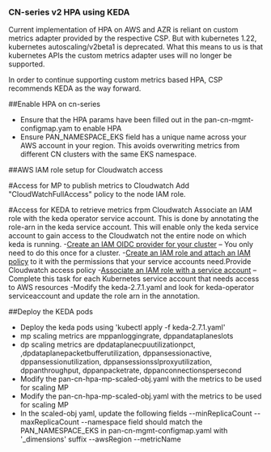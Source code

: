 ### CN-series v2 HPA using KEDA

Current implementation of HPA on AWS and AZR is reliant on custom metrics adapter provided by the respective CSP. But with kubernetes 1.22, kubernetes autoscaling/v2beta1 is deprecated. What this means to us is that kubernetes APIs the custom metrics adapter uses will no longer be supported. 

In order to continue supporting custom metrics based HPA, CSP recommends KEDA as the way forward.

##Enable HPA on cn-series
- Ensure that the HPA params have been filled out in the pan-cn-mgmt-configmap.yam to enable HPA
- Ensure PAN_NAMESPACE_EKS field has a unique name across your AWS account in your region. This avoids overwriting metrics from different CN clusters with the same EKS namespace.

##AWS IAM role setup for Cloudwatch access

#Access for MP to publish metrics to Cloudwatch
Add "CloudWatchFullAccess" policy to the node IAM role.

#Access for KEDA to retrieve metrics frpm Cloudwatch
 Associate an IAM role with the keda operator service account. This is done by annotating the role-arn in the keda service account. This will enable only the keda service account to gain access to the Cloudwatch not the entire node on which keda is running.
-[Create an IAM OIDC provider for your cluster](https://docs.aws.amazon.com/eks/latest/userguide/enable-iam-roles-for-service-accounts.html) – You only need to do this once for a cluster.
-[Create an IAM role and attach an IAM policy](https://docs.aws.amazon.com/eks/latest/userguide/create-service-account-iam-policy-and-role.html) to it with the permissions that your service accounts need.Provide Cloudwatch access policy
-[Associate an IAM role with a service account](https://docs.aws.amazon.com/eks/latest/userguide/specify-service-account-role.html) – Complete this task for each Kubernetes service account that needs access to AWS resources
-Modify the keda-2.7.1.yaml and look for keda-operator serviceaccount and update the role arn in the annotation.

##Deploy the KEDA pods
- Deploy the keda pods using 'kubectl apply -f keda-2.7.1.yaml'
- mp scaling metrics are mppanloggingrate, dppandataplaneslots
- dp scaling metrics are dpdataplanecpuutilizationpct, ,dpdataplanepacketbufferutilization, dppansessionactive, dppansessionutilization, dppansessionsslproxyutilization, dppanthroughput, dppanpacketrate, dppanconnectionspersecond
- Modify the pan-cn-hpa-mp-scaled-obj.yaml with the metrics to be used for scaling MP
- Modify the pan-cn-hpa-mp-scaled-obj.yaml with the metrics to be used for scaling MP
- In the scaled-obj yaml, update the following fields 
--minReplicaCount
--maxReplicaCount
--namespace field should match the PAN_NAMESPACE_EKS in pan-cn-mgmt-configmap.yaml with '_dimensions' suffix
--awsRegion
--metricName

